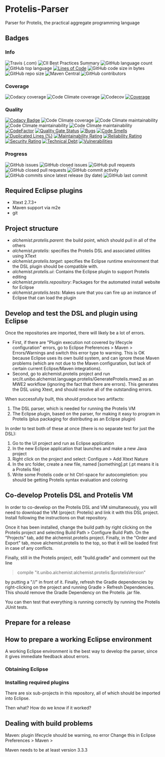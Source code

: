 # Protelis-Parser
Parser for Protelis, the practical aggregate programming language

## Badges

### Info
![Travis (.com)](https://img.shields.io/travis/com/Protelis/Protelis-parser)
![CII Best Practices Summary](https://img.shields.io/cii/summary/3810)
![GitHub language count](https://img.shields.io/github/languages/count/Protelis/Protelis-parser)
![GitHub top language](https://img.shields.io/github/languages/top/Protelis/Protelis-parser)
[![Lines of Code](https://sonarcloud.io/api/project_badges/measure?project=Protelis_Protelis-parser&metric=ncloc)](https://sonarcloud.io/dashboard?id=Protelis_Protelis-parser)
![GitHub code size in bytes](https://img.shields.io/github/languages/code-size/Protelis/Protelis-parser)
![GitHub repo size](https://img.shields.io/github/repo-size/Protelis/Protelis-parser)
![Maven Central](https://img.shields.io/maven-central/v/org.protelis/protelis.parser)
![GitHub contributors](https://img.shields.io/github/contributors/Protelis/Protelis-parser)

### Coverage
![Codacy coverage](https://img.shields.io/codacy/coverage/b27fc7ed29a944e1a17b148e58435d86)
![Code Climate coverage](https://img.shields.io/codeclimate/coverage/Protelis/Protelis-parser)
![Codecov](https://img.shields.io/codecov/c/github/Protelis/Protelis-parser)
[![Coverage](https://sonarcloud.io/api/project_badges/measure?project=Protelis_Protelis-parser&metric=coverage)](https://sonarcloud.io/dashboard?id=Protelis_Protelis-parser)

### Quality
[![Codacy Badge](https://api.codacy.com/project/badge/Grade/b27fc7ed29a944e1a17b148e58435d86)](https://www.codacy.com/manual/danilo-pianini/Protelis-Parser?utm_source=github.com&amp;utm_medium=referral&amp;utm_content=Protelis/Protelis-Parser&amp;utm_campaign=Badge_Grade)
![Code Climate coverage](https://img.shields.io/codeclimate/coverage/Protelis/Protelis-parser)
![Code Climate maintainability](https://img.shields.io/codeclimate/maintainability-percentage/Protelis/Protelis-parser)
![Code Climate maintainability](https://img.shields.io/codeclimate/issues/Protelis/Protelis-parser)
![Code Climate maintainability](https://img.shields.io/codeclimate/tech-debt/Protelis/Protelis-parser)
[![CodeFactor](https://www.codefactor.io/repository/github/Protelis/Protelis-parser/badge)](https://www.codefactor.io/repository/github/Protelis/Protelis-parser)
[![Quality Gate Status](https://sonarcloud.io/api/project_badges/measure?project=Protelis_Protelis-parser&metric=alert_status)](https://sonarcloud.io/dashboard?id=Protelis_Protelis-parser)
[![Bugs](https://sonarcloud.io/api/project_badges/measure?project=Protelis_Protelis-parser&metric=bugs)](https://sonarcloud.io/dashboard?id=Protelis_Protelis-parser)
[![Code Smells](https://sonarcloud.io/api/project_badges/measure?project=Protelis_Protelis-parser&metric=code_smells)](https://sonarcloud.io/dashboard?id=Protelis_Protelis-parser)
[![Duplicated Lines (%)](https://sonarcloud.io/api/project_badges/measure?project=Protelis_Protelis-parser&metric=duplicated_lines_density)](https://sonarcloud.io/dashboard?id=Protelis_Protelis-parser)
[![Maintainability Rating](https://sonarcloud.io/api/project_badges/measure?project=Protelis_Protelis-parser&metric=sqale_rating)](https://sonarcloud.io/dashboard?id=Protelis_Protelis-parser)
[![Reliability Rating](https://sonarcloud.io/api/project_badges/measure?project=Protelis_Protelis-parser&metric=reliability_rating)](https://sonarcloud.io/dashboard?id=Protelis_Protelis-parser)
[![Security Rating](https://sonarcloud.io/api/project_badges/measure?project=Protelis_Protelis-parser&metric=security_rating)](https://sonarcloud.io/dashboard?id=Protelis_Protelis-parser)
[![Technical Debt](https://sonarcloud.io/api/project_badges/measure?project=Protelis_Protelis-parser&metric=sqale_index)](https://sonarcloud.io/dashboard?id=Protelis_Protelis-parser)
[![Vulnerabilities](https://sonarcloud.io/api/project_badges/measure?project=Protelis_Protelis-parser&metric=vulnerabilities)](https://sonarcloud.io/dashboard?id=Protelis_Protelis-parser)

### Progress
![GitHub issues](https://img.shields.io/github/issues/Protelis/Protelis-parser)
![GitHub closed issues](https://img.shields.io/github/issues-closed/Protelis/Protelis-parser)
![GitHub pull requests](https://img.shields.io/github/issues-pr/Protelis/Protelis-parser)
![GitHub closed pull requests](https://img.shields.io/github/issues-pr-closed/Protelis/Protelis-parser)
![GitHub commit activity](https://img.shields.io/github/commit-activity/y/Protelis/Protelis-parser)
![GitHub commits since latest release (by date)](https://img.shields.io/github/commits-since/Protelis/Protelis-parser/latest/develop)
![GitHub last commit](https://img.shields.io/github/last-commit/Protelis/Protelis-parser)

## Required Eclipse plugins

* Xtext 2.7.3+
* Maven support via m2e
* git

## Project structure

* *alchemist.protelis.parent*:
  the build point, which should pull in all of the others
* *alchemist.protelis*:
  specifies the Protelis DSL and associated utilities using XText
* *alchemist.protelis.target*:
  specifies the Eclipse runtime environment that the DSL plugin should
  be compatible with.
* *alchemist.protelis.ui*:
  Contains the Eclipse plugin to support Protelis editing
* *alchemist.protelis.repository*:
  Packages for the automated install website for Eclipse
* *alchemist.protelis.tests*:
  Makes sure that you can fire up an instance of Eclipse that can
  load the plugin

## Develop and test the DSL and plugin using Eclipse

Once the repositories are imported, there will likely be a lot of errors.

* First, if there are "Plugin execution not covered by lifecycle configuration" errors, go to Eclipse Preferences > Maven > Errors/Warnings and switch this error type to warning.  This is OK because Eclipse uses its own build system, and can ignore these Maven problems (which are not due to the Maven configuration, but lack of certain current Eclipse/Maven integrations).
* Second, go to alchemist.protelis project and run src/it.unibo.alchemist.language.protelis/GenerateProtelis.mwe2 as an MWE2 workflow (ignoring the fact that there are errors).  This generates the DSL using Xtext, and should resolve all of the outstanding errors.

When successfully built, this should produce two artifacts:

1. The DSL parser, which is needed for running the Protelis VM
2. The Eclipse plugin, based on the parser, for making it easy to program in Protelis (plus packaging for distributing as an Eclipse plugin)

In order to test both of these at once (there is no separate test for just the DSL):

1. Go to the UI project and run as Eclipse application
2. In the new Eclipse application that launches and make a new Java project
3. Right click on the project and select: Configure > Add Xtext Nature
4. In the src folder, create a new file, named [something].pt (.pt means it is a Protelis file)
5. Write some Protelis code or hit Ctrl-space for autocompletion: you should be getting Protelis syntax evaluation and coloring

## Co-develop Protelis DSL and Protelis VM

In order to co-develop on the Protelis DSL and VM simultaneously, you will need to download the VM (project: Protelis) and link it with this DSL project.  Install following the instructions on that repository.

Once it has been installed, change the build path by right clicking on the Protelis project and selecting Build Path > Configure Build Path.  On the "Projects" tab, add the alchemist.protelis project.  Finally, in the "Order and Export" tab, move alchemist.protelis to the top, so that it will be loaded first in case of any conflicts.

Finally, still in the Protelis project, edit "build.gradle" and comment out the line
> compile "it.unibo.alchemist:alchemist.protelis:$protelisVersion"

by putting a "//" in front of it.  Finally, refresh the Gradle dependencies by right-clicking on the project and running Gradle > Refresh Dependencies.  This should remove the Gradle Dependency on the Protelis .jar file.

You can then test that everything is running correctly by running the Protelis JUnit tests.

## Prepare for a release

## How to prepare a working Eclipse environment

A working Eclipse environment is the best way to develop the parser, since it gives immediate feedback about errors.

### Obtaining Eclipse

### Installing required plugins

There are six sub-projects in this repository, all of which should be
imported into Eclipse.

Then what?
How do we know if it worked?

## Dealing with build problems
Maven: plugin lifecycle should be warning, no error
  Change this in Eclipse Preferences > Maven >

Maven needs to be at least version 3.3.3
